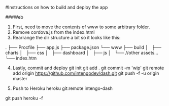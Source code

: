 
#Instructions on how to build and deploy the app

###Web

1. First, need to move the contents of www to some arbitrary folder.
2. Remove cordova.js from the index.html
3. Rearrange the dir structure a bit so it looks like this: 

.
├── Procfile
├── app.js
├── package.json
└── www
    ├── build
    │   ├── charts
    │   ├── css
    │   ├── dashboard
    │   ├── js
    │   └── //other assets...
    └── index.htm

4. Lastly, commit and deploy
git init
git add .
git commit -m 'wip'
git remote add origin https://github.com/intengodev/dash.git
git push -f -u origin master

5. Push to Heroku
heroku git:remote intengo-dash

git push heroku -f